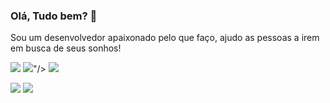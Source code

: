 ### Olá, Tudo bem? 👋

Sou um desenvolvedor apaixonado pelo que faço, ajudo as pessoas a irem em busca de seus sonhos!

<img src="https://img.shields.io/badge/Node.js-43853D?style=for-the-badge&logo=node.js&logoColor=white " />
<img src="<img src="https://img.shields.io/badge/javascript%20-%23323330.svg?&style=for-the-badge&logo=javascript&logoColor=%23F7DF1E"/>"/>
<img src="https://img.shields.io/badge/Sass-CC6699?style=for-the-badge&logo=sass&logoColor=white"/>
<img src=""/>
<img src=""/>


<a href="https://github.com/GeronimoOlanda"><img src="https://img.shields.io/badge/github-%23100000.svg?&style=for-the-badge&logo=github&logoColor=white" /><a/>
<a href="https://www.linkedin.com/in/geronimo-olanda-9a6a4313a/"><img src="https://img.shields.io/badge/linkedin-%230077B5.svg?&style=for-the-badge&logo=linkedin&logoColor=white" /></a>


